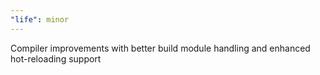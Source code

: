 ```yaml
---
"life": minor
---
```


Compiler improvements with better build module handling and enhanced hot-reloading support

